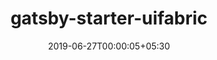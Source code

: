 ---
title: "gatsby-starter-uifabric"
date: 2019-06-27T00:00:05+05:30
type: "organisations"
org_name: "Microsoft"
repo_desc: "Gatsby.js starter for UI Fabric projects"
repo_link: https://github.com/microsoft/gatsby-starter-uifabric
---